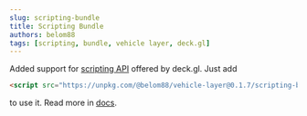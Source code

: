 ```yaml
---
slug: scripting-bundle
title: Scripting Bundle
authors: belom88
tags: [scripting, bundle, vehicle layer, deck.gl]
---
```


Added support for [scripting API](https://deck.gl/docs/get-started/using-standalone#using-the-scripting-api) offered by deck.gl. Just add

```html
<script src="https://unpkg.com/@belom88/vehicle-layer@0.1.7/scripting-bundle.js"></script>
```

to use it.
Read more in [docs](/docs/scripting-bundle).
